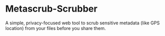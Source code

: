 # Metascrub-Scrubber
A simple, privacy-focused web tool to scrub sensitive metadata (like GPS location) from your files before you share them.
